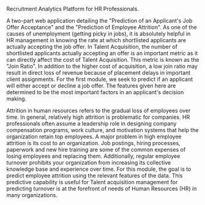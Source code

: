 Recruitment Analytics Platform for HR Professionals.

A two-part web application detailing the "Prediction of an Applicant's Job Offer Acceptance" and the "Prediction of Employee Attrition". As one of the causes of unemployment (getting picky in jobs), it is absolutely helpful in HR management in knowing the rate at which shortlisted applicants are actually accepting the job offer. In Talent Acquisition, the number of shortlisted applicants actually accepting an offer is an important metric as it can directly affect the cost of Talent Acquisition. This metric is known as the "Join Ratio". In addition to the higher cost of acquisition, a low join ratio may result in direct loss of revenue because of placement delays in important client assignments. For the first module, we seek to predict if an applicant will either accept or decline a job offer. The features given here are determined to be the most important factors in an applicant's decision making.

Attrition in human resources refers to the gradual loss of employees over time. In general, relatively high attrition is problematic for companies. HR professionals often assume a leadership role in designing company compensation programs, work culture, and motivation systems that help the organization retain top employees. A major problem in high employee attrition is its cost to an organization. Job postings, hiring processes, paperwork and new hire training are some of the common expenses of losing employees and replacing them. Additionally, regular employee turnover prohibits your organization from increasing its collective knowledge base and experience over time. For this module, the goal is to predict employee attrition using the relevant features of the data. This predictive capability is useful for Talent acquisition management for predicting turnover is at the forefront of needs of Human Resources (HR) in many organizations.
